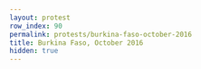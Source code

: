 ```yaml
---
layout: protest
row_index: 90
permalink: protests/burkina-faso-october-2016
title: Burkina Faso, October 2016
hidden: true
---
```

